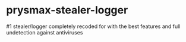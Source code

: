 # prysmax-stealer-logger
#1 stealer/logger completely recoded for with the best features and full undetection against antiviruses
